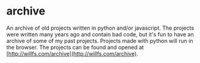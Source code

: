 # archive
An archive of old projects written in python and/or javascript. The projects were written many years ago and contain bad code, but it's fun to have an archive of some of my past projects. Projects made with python will run in the browser. The projects can be found and opened at [http://willfs.com/archive](http://willfs.com/archive). 
